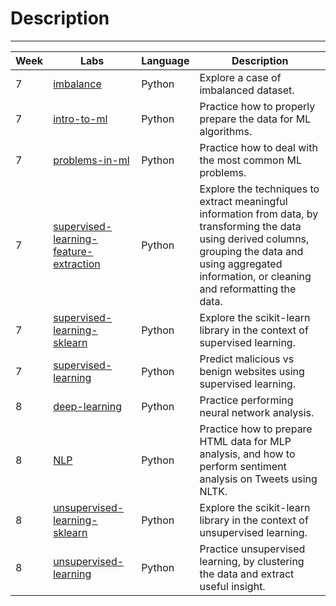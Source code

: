# Description
---------

| Week 	| Labs                                                                                                                                                	| Language 	| Description                                                                                                                                                                                                    	|
|------	|-----------------------------------------------------------------------------------------------------------------------------------------------------	|----------	|----------------------------------------------------------------------------------------------------------------------------------------------------------------------------------------------------------------	|
| 7    	| [imbalance](https://github.com/gladysmawarni/ironhack-labs/tree/main/M3/W7-lab-imbalance)                                                           	| Python   	| Explore a case of imbalanced dataset.                                                                                                                                                                           	|
| 7    	| [intro-to-ml](https://github.com/gladysmawarni/ironhack-labs/tree/main/M3/W7-lab-intro-to-ml)                                                       	| Python   	| Practice how to properly prepare the data for ML algorithms.                                                                                                                                                   	|
| 7    	| [problems-in-ml](https://github.com/gladysmawarni/ironhack-labs/tree/main/M3/W7-lab-problems-in-ml)                                                 	| Python   	| Practice how to deal with the most common ML problems.                                                                                                                                                         	|
| 7    	| [supervised-learning-feature-extraction](https://github.com/gladysmawarni/ironhack-labs/tree/main/M3/W7-lab-supervised-learning-feature-extraction) 	| Python   	| Explore the techniques to extract meaningful information from data, by transforming the data using derived columns, grouping the data and using aggregated information, or cleaning and reformatting the data. 	|
| 7    	| [supervised-learning-sklearn](https://github.com/gladysmawarni/ironhack-labs/tree/main/M3/W7-lab-supervised-learning-sklearn)                       	| Python   	| Explore the scikit-learn library in the context of supervised learning.                                                                                                                                        	|
| 7    	| [supervised-learning](https://github.com/gladysmawarni/ironhack-labs/tree/main/M3/W7-lab-supervised-learning)                                       	| Python   	| Predict malicious vs benign websites using supervised learning.                                                                                                                                                	|
| 8    	| [deep-learning](https://github.com/gladysmawarni/ironhack-labs/tree/main/M3/W8-lab-deep-learning)                                                   	| Python   	| Practice performing neural network analysis.                                                                                                                                                                   	|
| 8    	| [NLP](https://github.com/gladysmawarni/ironhack-labs/tree/main/M3/W8-lab-nlp)                                                                       	| Python   	| Practice how to prepare HTML data for MLP analysis, and how to perform sentiment analysis on Tweets using NLTK.                                                                                                	|
| 8    	| [unsupervised-learning-sklearn](https://github.com/gladysmawarni/ironhack-labs/tree/main/M3/W8-lab-unsupervised-learning-and-sklearn)               	| Python   	| Explore the scikit-learn library in the context of unsupervised learning.                                                                                                                                      	|
| 8    	| [unsupervised-learning](https://github.com/gladysmawarni/ironhack-labs/tree/main/M3/W8-lab-unsupervised-learning)                                   	| Python   	| Practice unsupervised learning, by clustering the data and extract useful insight.                                                                                                                             	|
